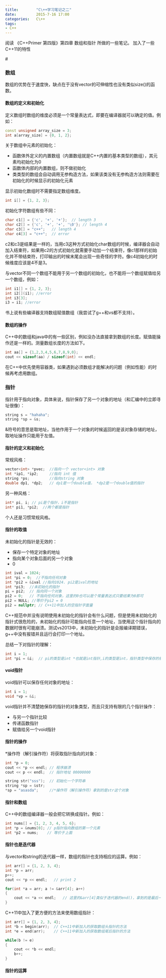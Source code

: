 ```yaml
---
title:        "C\++学习笔记之二"
date:         2015-7-16 17:00
categories:   C\++
tags:
- C++
---
```


阅读 《C++Primer 第四版》第四章 数组和指针 所做的一些笔记。
加入了一些C\++11的特性

#<!--more-->

### 数组

数组的优势在于速度快，缺点在于没有vector的可伸缩性也没有类似size()的函数。

#### 数组的定义和初始化
定义数组时数组的维度必须是一个常量表达式，即要在编译器就可以确定的值。例如：
```cpp
const unsigned array_size = 3;
int a[array_size] = {0, 1, 2};
```
关于数组中元素的初始化：
* 函数体外定义的内置数组（内置数组就是C++内置的基本类型的数组），其元素均初始化为0
* 函数体内部的内置数组，则不做初始化
* 类类型的数组会自动调用无参构造方法，如果该类没有无参构造方法则需要在初始化的时候显示的初始化元素

显示初始化数组时不需要指定数组维度。
```cpp
int i[] = {1, 2, 3};
```
初始化字符数组有些不同：

```cpp
char c1[] = {'c', '+', '+'};  // length 3
char c2[] = {'c', '+', '+', '\0'}; // length 4
char c3[] = "c++";   // length 4
char c4[3] = "c++";  // error
```
c2和c3是结果是一样的，当用c3这种方式初始化char数组的时候，编译器会自动加入结束符，如果用c2的方式初始化就需要手动加一个结束符，像c1那样的初始化并不带结束符，打印输出的时候末尾会出现一些奇怪的字符。像c4初始化的时候维度应该是4不是3。

与vector不同一个数组不能用于另一个数组的初始化，也不能将一个数组赋值给另一个数组，例如：
```cpp
int i1[] = {1, 2, 3};
int i2[](i1); //error
int i3[3];
i3 = i1; //error
```
书上说有些编译器支持数组赋值数组（我尝试了g++和vs都不支持）。

#### 数组的操作
C++中的数组和java中的有一些区别，例如没办法直接拿到数组的长度。赋值能操作还是一样的。测量数组长度的方法如下。
```cpp
int aa[] = {1,2,3,4,5,6,7,8,9,0};
cout << sizeof(aa) / sizeof(int) << endl;
```
在C++中优先使用容器类，如果遇到必须数组才能解决的问题（例如性能）的时候再考虑用数组。

### 指针

指针用于指向对象，具体来说，指针保存了另一个对象的地址（和汇编中的立即寻址很像）：
```cpp
string s = "hahaha";
string *sp = &s;
```
&符号的意思是取地址，当他作用于一个对象的时候返回的是该对象存储的地址，取地址操作只能用于左值。


#### 指针的定义和初始化
常规风格：
```cpp
vector<int> *pvec;  //指向一个 vector<int> 对象
int *ip1, *ip2;     //指向 int 值
string *ps;         //指向string 对象
double dp1, *dp2;   // dp1是一个double值， *dp2是一个double值的指针
```
另一种风格：
```cpp
int* pi, i; // pi是个指针，i不是指针
int* pi1, *pi2;  //两个都是指针
```
个人还是习惯常规风格。

#### 指针的取值
未初始化的指针是无效的：
* 保存一个特定对象的地址
* 指向某个对象后面的另一个对象
* 0

```cpp
int ival = 1024;
int *pi = 0;  //不指向任何对象
int *pi2 = &ival //指向1024. pi2是ival的地址
int *pi3;  //未初始化的指针
pi = pi2;  // 指向同一个对象
pi2 = 0;   // 不指向任何对象，这里的0也可以是个常量表达式只要结果为0即可
pi2 = NULL; //等价于pi2 = 0
pi2 = nullptr; // C++11中加入的空指针字面量
```
C\++规范中并没有说明使用未初始化的指针会有什么问题，但是使用未初始化的指针式很危险的，未初始化的指针可能指向任意一个地址，当使用这个指针指向的数据时很有可能崩溃。测试vs2013中，未初始化的指针是会报编译期错误，g\++中没有报错并且运行会打印一个地址。

总结一下对指针的理解：
```cpp
int i = 1;
int *pi = &i;  // pi的类型是int *也就是int指针,i的类型是int，指针类型中保存的被指向对象的地址，根据实际测试发现&i返回的就是int *类型。
```

#### void指针
void指针可以保存任何对象的地址：
```cpp
int i = 1;
void *vp = &i;
```
void指针并不清楚她保存的指针的对象类型，而且只支持有限的几个指针操作：
* 与另一个指针比较
* 传递函数指针
* 赋值给另一个void指针

#### 指针的操作
*操作符（解引操作符）将获取指针指向的对象：
```cpp
int *p = 0;
cout << *p << endl; // 程序崩溃
cout << p << endl;  // 指针地址 00000000

string str("sss");  // 初始化一个字符串
string *sp = &str;  
*sp = "asasda";     //*操作符（解引操作符）拿到的是str这个对象
```

#### 指针和数组
C\++中的数组编译器一般会把它转换成指针。例如：
```cpp
int nums[] = {1, 2, 3, 4, 5, 6};
int *p = &nums[0]; // p指针指向数组的第一个元素
int *p2 = nums;    // 等价于上面
```

#### 指针也是迭代器
与vector和string的迭代器一样，数组的指针也支持相应的运算。例如：
```cpp
int arr[] = {1, 2, 3, 4};
int *p = arr;
p++;
cout << *p << endl;   // print 2

for(int *a = arr; a != &arr[4]; a++)
{
    cout << *a << endl;   // 这里的&arr[4]类似于迭代器的end()，拿到的是最后一个元素之后的位置
}
```
C\++11中加入了更方便的方法来使用数组指针：
```cpp
int arr[] = {1, 2, 3, 4};
int *b = begin(arr);  // C++11中新加入的获取数组头指针的方法
int *e = end(arr);    // C++11中新加入的获取数组尾后指针的方法

while(b != e)
{
    cout << *b << endl;
    b++;
}
```

#### 指针的运算























